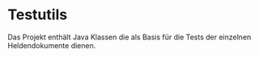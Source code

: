 # Testutils
Das Projekt enthält Java Klassen die als Basis für die Tests der einzelnen Heldendokumente dienen. 